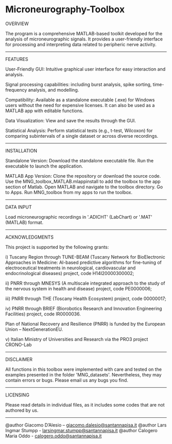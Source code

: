 # Microneurography-Toolbox

OVERVIEW

The program is a comprehensive MATLAB-based toolkit developed for the analysis of microneurographic signals. It provides a user-friendly interface for processing and interpreting data related to peripheric nerve activity.
_____________________________________

FEATURES

User-Friendly GUI: Intuitive graphical user interface for easy interaction and analysis.

Signal processing capabilities: including burst analysis, spike sorting, time-frequency analysis, and modelling.

Compatibility: Available as a standalone executable (.exe) for Windows users without the need for expensive licenses. It can also be used as a MATLAB app with editable functions.

Data Visualization: View and save the results through the GUI.

Statistical Analysis: Perform statistical tests (e.g., t-test, Wilcoxon) for comparing subintervals of a single dataset or across diverse recordings.
_____________________________________

INSTALLATION

Standalone Version:
Download the standalone executable file.
Run the executable to launch the application.

MATLAB App Version:
Clone the repository or download the source code.
Use the MNG_toolbox_MATLAB.mlappinstall to add the toolbox to the app section of Matlab.
Open MATLAB and navigate to the toolbox directory. 
Go to Apps. Run MNG_toolbox from my apps to run the toolbox. 
_____________________________________

DATA INPUT

Load microneurographic recordings in '.ADICHT' (LabChart) or '.MAT' (MATLAB) format.
_____________________________________

ACKNOWLEDGMENTS

This project is supported by the following grants: 

i) Tuscany Region through TUNE-BEAM (Tuscany Network for BioElectronic Approaches in Medicine: AI-based predictive algorithms for fine-tuning of electroceutical treatments in neurological, cardiovascular and endocrinological diseases) project, code H14I20000300002; 

ii) PNRR through MNESYS (A multiscale integrated approach to the study of the nervous system in health and disease) project, code PE0000006; 

iii) PNRR through THE (Toscany Health Ecosystem) project, code 00000017; 

iv) PNRR through BRIEF (Biorobotics Research and Innovation Engineering Facilities) project, code IR0000036. 

Plan of National Recovery and Resilience (PNRR) is funded by the European Union – NextGenerationEU.

v) Italian Ministry of Universities and Research via the PRO3 project CRONO-Lab

_____________________________________

DISCLAIMER

All functions in this toolbox were implemented with care and tested on the examples presented in the folder 'MNG_datasets'. Nevertheless, they may contain errors or bugs. Please email us any bugs you find.
_____________________________________

LICENSING

Please read details in individual files, as it includes some codes that are not authored by us.
_____________________________________

@author Giacomo D’Alesio – giacomo.dalesio@santannapisa.it
@author Lars Ingmar Stumpp - larsingmar.stumpp@santannapisa.it 
@author Calogero Maria Oddo - calogero.oddo@santannapisa.it 

